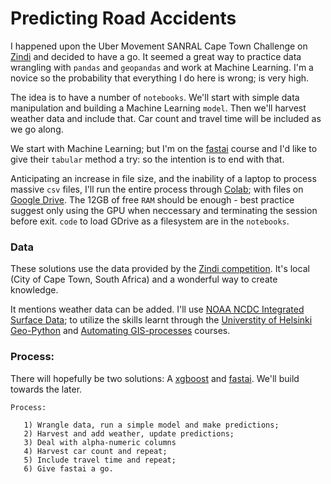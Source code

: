 Predicting Road Accidents   
==========================

I happened upon the Uber Movement SANRAL Cape Town Challenge on [Zindi](https://zindi.africa/competitions/uber-movement-sanral-cape-town-challenge) and decided to have a go. It seemed a great way to practice data wrangling with ```pandas``` and ```geopandas``` and work at Machine Learning. I'm a novice so the probability that everything I do here is wrong; is very high. 

The idea is to have a number of ```notebooks```. We'll start with simple data manipulation and building a Machine Learning ```model```. Then we'll harvest weather data and include that. Car count and travel time will be included as we go along. 

We start with Machine Learning; but I'm on the [fastai](https://course.fast.ai/) course and I'd like to give their ```tabular``` method a try: so the intention is to end with that.  

Anticipating an increase in file size, and the inability of a laptop to process massive ```csv``` files, I'll run the entire process through [Colab](https://colab.research.google.com/notebooks/intro.ipynb); with files on [Google Drive](https://www.google.com/drive/). The 12GB of free ```RAM``` should be enough - best practice suggest only using the GPU when neccessary and terminating the session before exit. ```code``` to load GDrive as a filesystem are in the ```notebooks```.

### Data

These solutions use the data provided by the [Zindi competition](https://zindi.africa/competitions/uber-movement-sanral-cape-town-challenge/data). It's local (City of Cape Town, South Africa) and a wonderful way to create knowledge.
 
It mentions weather data can be added. I'll use [NOAA NCDC Integrated Surface Data](https://www.ncdc.noaa.gov/isd); to utilize the skills learnt through the [Universtity of Helsinki](https://www.helsinki.fi/en) [Geo-Python](https://geo-python.github.io/site/) and [Automating GIS-processes](https://automating-gis-processes.github.io/site/) courses. 
   
### Process:

There will hopefully be two solutions: A [xgboost](https://xgboost.readthedocs.io/en/latest/) and [fastai](https://www.fast.ai/). We'll build towards the later. 

    Process:

       1) Wrangle data, run a simple model and make predictions;
       2) Harvest and add weather, update predictions;
       3) Deal with alpha-numeric columns
       4) Harvest car count and repeat;
       5) Include travel time and repeat;
       6) Give fastai a go.
